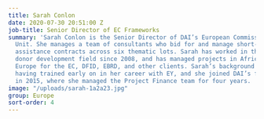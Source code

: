 ```yaml
---
title: Sarah Conlon
date: 2020-07-30 20:51:00 Z
job-title: Senior Director of EC Frameworks
summary: 'Sarah Conlon is the Senior Director of DAI’s European Commission Frameworks
  Unit. She manages a team of consultants who bid for and manage short-term technical
  assistance contracts across six thematic lots. Sarah has worked in the international
  donor development field since 2008, and has managed projects in Africa, Asia, and
  Europe for the EC, DFID, EBRD, and other clients. Sarah’s background is in accountancy,
  having trained early on in her career with EY, and she joined DAI’s finance team
  in 2015, where she managed the Project Finance team for four years.  '
image: "/uploads/sarah-1a2a23.jpg"
group: Europe
sort-order: 4
---
```


